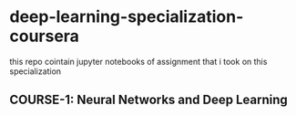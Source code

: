 # deep-learning-specialization-coursera
this repo cointain jupyter notebooks of assignment that i took on this specialization


## COURSE-1: Neural Networks and Deep Learning
